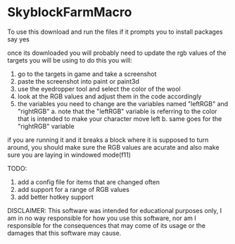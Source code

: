 # SkyblockFarmMacro
To use this download and run the files
if it prompts you to install packages say yes


once its downloaded you will probably need to update the rgb values of the targets you will be using
to do this you will:
 1. go to the targets in game and take a screenshot
 2. paste the screenshot into paint or paint3d
 3. use the eyedropper tool and select the color of the wool
 4. look at the RGB values and adjust them in the code accordingly
 4. the variables you need to change are the variables named "leftRGB" and "rightRGB"
     a. note that the "leftRGB" variable is referring to the color that is intended to make your character move left
     b. same goes for the "rightRGB" variable
     
if you are running it and it breaks a block where it is supposed to turn around, you should make sure the RGB values are acurate
and also make sure you are laying in windowed mode(f11)

TODO:
1. add a config file for items that are changed often 
2. add support for a range of RGB values
3. add better hotkey support


DISCLAIMER:
This software was intended for educational purposes only, I am in no way responsible for how you use this software, nor am I responsible for the consequences that may come of its usage or the damages that this software may cause.
